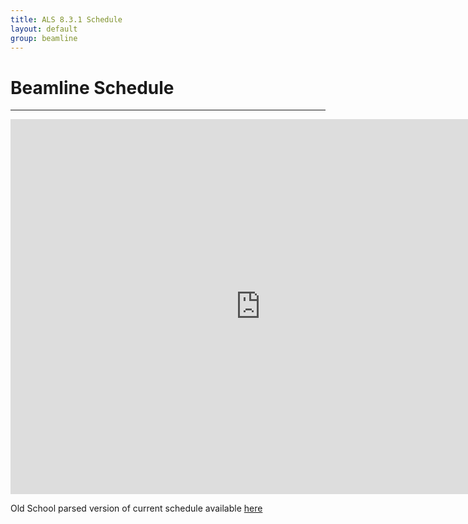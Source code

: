 ```yaml
---
title: ALS 8.3.1 Schedule
layout: default
group: beamline
---
```


# Beamline Schedule

---

<div class="embed-responsive">

<iframe src="https://calendar.google.com/calendar/embed?src=bl831cal%40gmail.com&ctz=America%2FLos_Angeles" style="border: 0" width="800" height="600" frameborder="0" scrolling="no"></iframe>

</div>

Old School parsed version of current schedule available [here](https://bl831.als.lbl.gov/~mcfuser/schedule/schedule.php)

